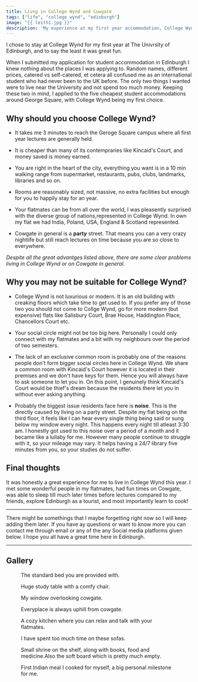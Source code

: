```yaml
---
title: Livng in College Wynd and Cowgate
tags: ["life", "college wynd", "edinburgh"]
image: "{{ leith1.jpg }}"
description: 'My experience at my first year accommodation, College Wynd'
---
```

<p class='lead'> I chose to stay at College Wynd for my first year at The Univrsity of Edinburgh, and to say the least it was great fun.</p>

When I submitted my application for student accommodation in Edinburgh I knew nothing about the places I was applying to. Random names, different prices, catered vs self-catered, et cetera all confused me as an international student who had never been to the UK before. The only two things I wanted were to live near the University and not spend too much money. Keeping these two in mind, I applied to the five cheapest student accommodations around George Square, with College Wynd being my first choice.

## Why should you choose College Wynd?

- It takes me 3 minutes to reach the Geroge Square campus where all first year lectures are generally held.

- It is cheaper than many of its contempraries like Kincaid's Court, and money saved is money earned.

- You are right in the heart of the city, everything you want is in a 10 min walking range from supermarket, restaurants, pubs, clubs, landmarks, libraries and so on.

- Rooms are reasonably sized, not massive, no extra facilities but enough for you to happily stay for an year.

- Your flatmates can be from all over the world, I was pleasently surprised with the diverse group of nations,represented in College Wynd. In own my flat we had India, Poland, USA, England & Scotland represented.

- Cowgate in general is a **party** street. That means you can a very crazy nightlife but still reach lectures on time because you are so close to everywhere.

*Despite all the great advantges listed above, there are some clear problems living in College Wynd or on Cowgate in general.*

## Why you may not be suitable for College Wynd?

- College Wynd is not luxurious or modern. It is an old building with creaking floors which take time to get used to. If you prefer any of those two you should not come to Collge Wynd, go for more modern (but expensive) flats like Salisbury Court, Brae House, Haddington Place, Chancellors Court etc.

- Your social circle might not be too big here. Personally I could only connect with my flatmates and a bit with my neighbours over the period of two semesters.

- The lack of an exclusive common room is probably one of the reasons people don't form bigger social circles here in College Wynd. We share a common room with Kincaid's Court however it is located in their premises and we don't have keys for them. Hence you will always have to ask someone to let you in. On this point, I genuinely think Kincaid's Court would be thief's dream because the residents there let you in without ever asking anything.

- Probably the biggest issue residents face here is **noise**. This is the directly caused by living on a party street. Despite my flat being on the third floor, it feels like I can hear every single thing being said or sung below my window every night. This happens every night till atleast 3:30 am. I honestly got used to this noise over a period of a month and it became like a lullaby for me. However many people continue to struggle with it, so your mileage may vary. It helps having a 24/7 library five minutes from you, so your studies do not suffer.

## Final thoughts

It was honestly a great experience for me to live in College Wynd this year. I met some wonderful people in my flatmates, had fun times on Cowgate, was able to sleep till much later times before lectures compared to my friends, explore Edinburgh as a tourist, and most importantly learn to cook!

***
There might be somethings that I maybe forgetting right now so I will keep adding them later. If you have ay questions or want to know more you can contact me through email or any of the any Social media platforms given below. I hope you all have a great time here in Edinburgh.
***

## Gallery

<div class="extend"><figure>
    <img src="{{ 'bed.jpg' | media(page) }}" alt="" />
    <figcaption>
        The standard bed you are provided with.
    </figcaption>
</figure></div>

<div class="extend"><figure>
    <img src="{{ 'bed-study-table.jpg' | media(page) }}" alt="" />
    <figcaption>
        Huge study table with a comfy chair.
    </figcaption>
</figure></div>

<div class="extend"><figure>
    <img src="{{ 'view-window.jpg' | media(page) }}" alt="" />
    <figcaption>
        My window overlooking cowgate.
    </figcaption>
</figure></div>

<div class="extend"><figure>
    <img src="{{ 'view-window-up.jpg' | media(page) }}" alt="" />
    <figcaption>
        Everyplace is always uphill from cowgate.
    </figcaption>
</figure></div>

<div class="extend"><figure>
    <img src="{{ 'kitchen.jpg' | media(page) }}" alt="" />
    <figcaption>
        A cozy kitchen where you can relax and talk with your flatmates.
    </figcaption>
</figure></div>

<div class="extend"><figure>
    <img src="{{ 'kitchen-sofa.jpg' | media(page) }}" alt="" />
    <figcaption>
        I have spent too much time on these sofas.
    </figcaption>
</figure></div>

<div class="extend"><figure>
    <img src="{{ 'shelf-notice-board.jpg' | media(page) }}" alt="" />
    <figcaption>
        Small shrine on the shelf, along with books, food and medicine.Also the soft board which is pretty much empty.
    </figcaption>
</figure></div>

<div class="extend"><figure>
    <img src="{{ 'first-meal.jpg' | media(page) }}" alt="" />
    <figcaption>
        First Indian meal I cooked for myself, a big personal milestone for me.
    </figcaption>
</figure></div>
